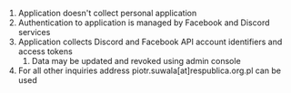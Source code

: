1. Application doesn't collect personal application
2. Authentication to application is managed by Facebook and Discord services
3. Application collects Discord and Facebook API account identifiers and access tokens
    1. Data may be updated and revoked using admin console
4. For all other inquiries address piotr.suwala[at]respublica.org.pl can be used
